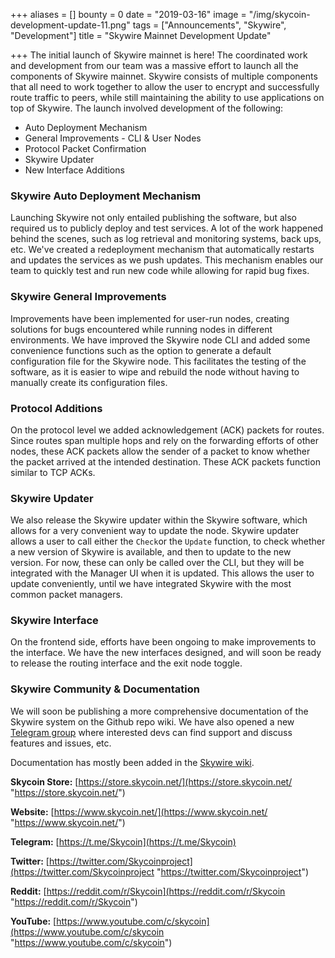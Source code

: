 +++
aliases = []
bounty = 0
date = "2019-03-16"
image = "/img/skycoin-development-update-11.png"
tags = ["Announcements", "Skywire", "Development"]
title = "Skywire Mainnet Development Update"

+++
The initial launch of Skywire mainnet is here! The coordinated work and development from our team was a massive effort to launch all the components of Skywire mainnet. Skywire consists of multiple components that all need to work together to allow the user to encrypt and successfully route traffic to peers, while still maintaining the ability to use applications on top of Skywire. The launch involved development of the following:

-   Auto Deployment Mechanism
-   General Improvements - CLI & User Nodes
-   Protocol Packet Confirmation
-   Skywire Updater
-   New Interface Additions

### Skywire Auto Deployment Mechanism

Launching Skywire not only entailed publishing the software, but also required us to publicly deploy and test services. A lot of the work happened behind the scenes, such as log retrieval and monitoring systems, back ups, etc. We've created a redeployment mechanism that automatically restarts and updates the services as we push updates. This mechanism enables our team to quickly test and run new code while allowing for rapid bug fixes.

### Skywire General Improvements

Improvements have been implemented for user-run nodes, creating solutions for bugs encountered while running nodes in different environments. We have improved the Skywire node CLI and added some convenience functions such as the option to generate a default configuration file for the Skywire node. This facilitates the testing of the software, as it is easier to wipe and rebuild the node without having to manually create its configuration files.

### Protocol Additions

On the protocol level we added acknowledgement (ACK) packets for routes. Since routes span multiple hops and rely on the forwarding efforts of other nodes, these ACK packets allow the sender of a packet to know whether the packet arrived at the intended destination. These ACK packets function similar to TCP ACKs.

### Skywire Updater

We also release the Skywire updater within the Skywire software, which allows for a very convenient way to update the node. Skywire updater allows a user to call either the `Check`or the `Update` function, to check whether a new version of Skywire is available, and then to update to the new version. For now, these can only be called over the CLI, but they will be integrated with the Manager UI when it is updated. This allows the user to update conveniently, until we have integrated Skywire with the most common packet managers.

### Skywire Interface

On the frontend side, efforts have been ongoing to make improvements to the interface. We have the new interfaces designed, and will soon be ready to release the routing interface and the exit node toggle.

### Skywire Community & Documentation

We will soon be publishing a more comprehensive documentation of the Skywire system on the Github repo wiki. We have also opened a new [Telegram group](https://t.me/SkywireMainnet) where interested devs can find support and discuss features and issues, etc.

Documentation has mostly been added in the [Skywire wiki](https://github.com/skycoin/skywire/wiki). 

**Skycoin Store:** [https://store.skycoin.net/](https://store.skycoin.net/ "https://store.skycoin.net/")

**Website:** [https://www.skycoin.net/](https://www.skycoin.net/ "https://www.skycoin.net/")

**Telegram:** [https://t.me/Skycoin](https://t.me/Skycoin)

**Twitter:** [https://twitter.com/Skycoinproject](https://twitter.com/Skycoinproject "https://twitter.com/Skycoinproject")

**Reddit:** [https://reddit.com/r/Skycoin](https://reddit.com/r/Skycoin "https://reddit.com/r/Skycoin")

**YouTube:** [https://www.youtube.com/c/skycoin](https://www.youtube.com/c/skycoin "https://www.youtube.com/c/skycoin")
